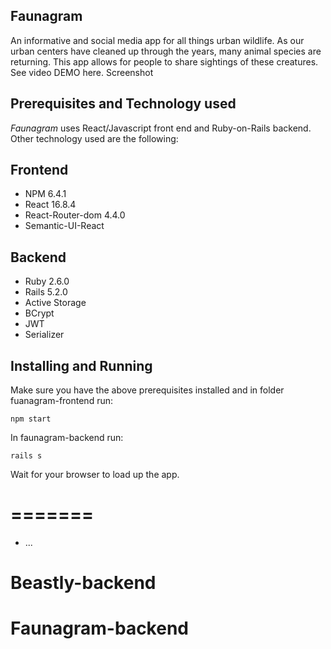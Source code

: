 ## Faunagram

An informative and social media app for all things urban wildlife. As our urban centers have cleaned up through the years, many animal species are returning. This app allows for people to share sightings of these creatures. See video DEMO here.
Screenshot

## Prerequisites and Technology used

*Faunagram* uses React/Javascript front end and Ruby-on-Rails backend. Other technology used are the following:

Frontend
--------

+ NPM 6.4.1
+ React 16.8.4
+ React-Router-dom 4.4.0
+ Semantic-UI-React

Backend
-------

+ Ruby 2.6.0
+ Rails 5.2.0
+ Active Storage
+ BCrypt
+ JWT
+ Serializer


## Installing and Running

Make sure you have the above prerequisites installed and in folder fuanagram-frontend run:




`npm start`

In faunagram-backend run:

`rails s`

Wait for your browser to load up the app.

=======
=======
* ...
# Beastly-backend
# Faunagram-backend

